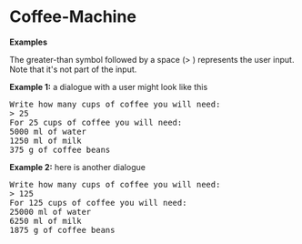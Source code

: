 # Coffee-Machine

<b>Examples</b>

The greater-than symbol followed by a space (> ) represents the user input. Note that it's not part of the input.

<b>Example 1:</b> a dialogue with a user might look like this

<pre>
Write how many cups of coffee you will need: 
> 25
For 25 cups of coffee you will need:
5000 ml of water
1250 ml of milk
375 g of coffee beans
</pre>

<b>Example 2:</b> here is another dialogue

<pre>
Write how many cups of coffee you will need: 
> 125
For 125 cups of coffee you will need:
25000 ml of water
6250 ml of milk
1875 g of coffee beans
</pre>